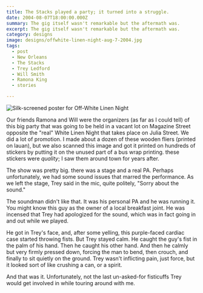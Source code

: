 ```yaml
---
title: The Stacks played a party; it turned into a struggle.
date: 2004-08-07T18:00:00.000Z
summary: The gig itself wasn't remarkable but the aftermath was.
excerpt: The gig itself wasn't remarkable but the aftermath was.
category: designs
image: designs/offwhite-linen-night-aug-7-2004.jpg
tags:
  - post 
  - New Orleans
  - The Stacks
  - Trey Ledford
  - Will Smith
  - Ramona King
  - stories

---
```


![Silk-screened poster for Off-White Linen Night](/static/img/designs/offwhite-linen-night-aug-7-2004.jpg "Silk-screened poster for Off-White Linen Night")

Our friends Ramona and Will were the organizers (as far as I could tell) of this big party that was going to be held in a vacant lot on Magazine Street opposite the "real" White Linen Night that takes place on Julia Street. We did a lot of promotion. I made about a dozen of these wooden fliers (printed on lauan), but we also scanned this image and got it printed on hundreds of stickers by putting it on the unused part of a bus wrap printing. these stickers were _quality_; I saw them around town for years after.

The show was pretty big. there was a stage and a real PA. Perhaps unfortunately, we had some sound issues that marred the performance. As we left the stage, Trey said in the mic, quite politely, "Sorry about the sound." 

The soundman didn't like that. It was his personal PA and he was running it. You might know this guy as the owner of a local breakfast joint. He was incensed that Trey had apologized for the sound, which was in fact going in and out while we played.

He got in Trey's face, and, after some yelling, this purple-faced cardiac case started throwing fists. But Trey stayed calm. He caught the guy's fist in the palm of his hand. Then he caught his other hand. And then he calmly but very firmly pressed down, forcing the man to bend, then crouch, and finally to sit quietly on the ground. Trey wasn't inflicting pain, just force, but it looked sort of like crushing a can, or a spirit.

And that was it. Unfortunately, not the last un-asked-for fisticuffs Trey would get involved in while touring around with me.